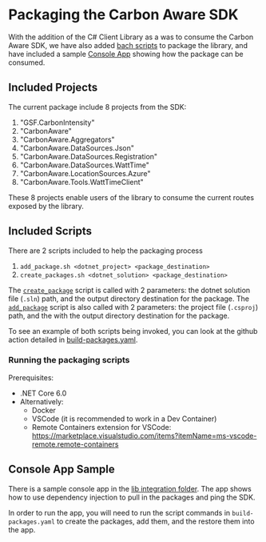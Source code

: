 # Packaging the Carbon Aware SDK

With the addition of the C# Client Library as a was to consume the Carbon Aware SDK, we have also added [bach scripts](../scripts/package/) to package the library, and have included a sample [Console App](../samples/lib-integration/) showing how the package can be consumed.

## Included Projects
The current package include 8 projects from the SDK:

1. "GSF.CarbonIntensity"
2. "CarbonAware"
3. "CarbonAware.Aggregators"
4. "CarbonAware.DataSources.Json"
5. "CarbonAware.DataSources.Registration"
6. "CarbonAware.DataSources.WattTime"
7. "CarbonAware.LocationSources.Azure"
8. "CarbonAware.Tools.WattTimeClient"

These 8 projects enable users of the library to consume the current routes exposed by the library.

## Included Scripts
There are 2 scripts included to help the packaging process
1. `add_package.sh <dotnet_project> <package_destination>`
2. `create_packages.sh <dotnet_solution> <package_destination>`

The [`create_package`](../scripts/package/create_packages.sh)  script is called with 2 parameters: the dotnet solution file (`.sln`) path, and the output directory destination for the package. The [`add_package`](../scripts/package/add_package.sh) script is also called with 2 parameters: the project file (`.csproj`) path, and the with the output directory destination for the package. 

To see an example of both scripts being invoked, you can look at the github action detailed in [build-packages.yaml](../.github/workflows/build-packages.yaml).

### Running the packaging scripts
Prerequisites:
- .NET Core 6.0
- Alternatively: 
	- Docker
	- VSCode (it is recommended to work in a Dev Container)
	- Remote Containers extension for VSCode: https://marketplace.visualstudio.com/items?itemName=ms-vscode-remote.remote-containers

## Console App Sample
There is a sample console app in the [lib integration folder](../samples/lib-integration/ConsoleApp/). The app shows how to use dependency injection to pull in the packages and ping the SDK.

In order to run the app, you will need to run the script commands in `build-packages.yaml` to create the packages, add them, and the restore them into the app.

